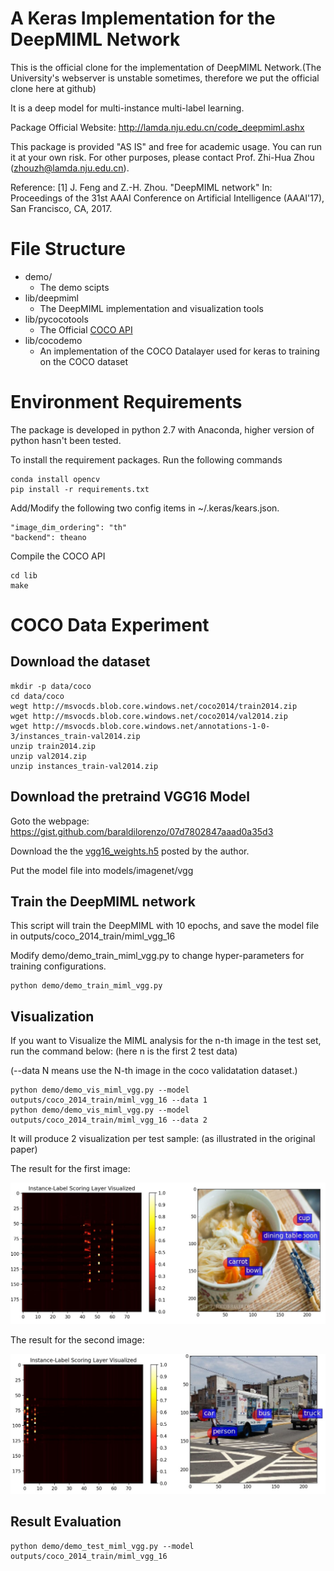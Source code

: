 # A Keras Implementation for the DeepMIML Network 


This is the official clone for the implementation of DeepMIML Network.(The University's webserver is unstable sometimes, therefore we put the official clone here at github)

It is a deep model for multi-instance multi-label learning. 

Package Official Website: http://lamda.nju.edu.cn/code_deepmiml.ashx

This package is provided "AS IS" and free for academic usage. You can run it at your own risk. For other purposes, please contact Prof. Zhi-Hua Zhou (zhouzh@lamda.nju.edu.cn).

Reference: [1] J. Feng and Z.-H. Zhou. "DeepMIML network" In: Proceedings of the 31st AAAI Conference on Artificial Intelligence (AAAI'17), San Francisco, CA, 2017.



# File Structure
* demo/
    - The demo scipts
* lib/deepmiml
    - The DeepMIML implementation and visualization tools
* lib/pycocotools
    - The Official [COCO API](https://github.com/pdollar/coco/tree/master/PythonAPI/pycocotools)
* lib/cocodemo
    - An implementation of the COCO Datalayer used for keras to training on the COCO dataset

# Environment Requirements
The package is developed in python 2.7 with Anaconda, higher version of python hasn't been tested.

To install the requirement packages. Run the following commands

```
conda install opencv
pip install -r requirements.txt
```

Add/Modify the following two config items in ~/.keras/kears.json. 
```
"image_dim_ordering": "th"
"backend": theano
```

Compile the COCO API
```
cd lib
make
```

# COCO Data Experiment
## Download the dataset
```
mkdir -p data/coco
cd data/coco
wegt http://msvocds.blob.core.windows.net/coco2014/train2014.zip
wget http://msvocds.blob.core.windows.net/coco2014/val2014.zip
wget http://msvocds.blob.core.windows.net/annotations-1-0-3/instances_train-val2014.zip
unzip train2014.zip
unzip val2014.zip
unzip instances_train-val2014.zip
```
## Download the pretraind VGG16 Model
Goto the webpage: https://gist.github.com/baraldilorenzo/07d7802847aaad0a35d3

Download the the [vgg16_weights.h5](https://drive.google.com/file/d/0Bz7KyqmuGsilT0J5dmRCM0ROVHc/view?usp=sharing) posted by the author.

Put the model file into models/imagenet/vgg

## Train the DeepMIML network
This script will train the DeepMIML with 10 epochs, and save the model file in outputs/coco_2014_train/miml_vgg_16

Modify demo/demo_train_miml_vgg.py to change hyper-parameters for training configurations.

```
python demo/demo_train_miml_vgg.py
```


## Visualization  

If you want to Visualize the MIML analysis for the n-th image in the test set, 
run the command below: (here n is the first 2 test data)


(--data N means use the N-th image in the coco validatation dataset.)



```
python demo/demo_vis_miml_vgg.py --model outputs/coco_2014_train/miml_vgg_16 --data 1
python demo/demo_vis_miml_vgg.py --model outputs/coco_2014_train/miml_vgg_16 --data 2
```
It will produce 2 visualization per test sample: (as illustrated in the original paper)

The result for the first image:

![result1](result1.jpg)

 

The result for the second image:

![result2](result2.JPG)

 


## Result Evaluation

```
python demo/demo_test_miml_vgg.py --model outputs/coco_2014_train/miml_vgg_16
```

